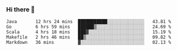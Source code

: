 ### Hi there 👋

<!--
**yeya24/yeya24** is a ✨ _special_ ✨ repository because its `README.md` (this file) appears on your GitHub profile.

Here are some ideas to get you started:

- 🔭 I’m currently working on ...
- 🌱 I’m currently learning ...
- 👯 I’m looking to collaborate on ...
- 🤔 I’m looking for help with ...
- 💬 Ask me about ...
- 📫 How to reach me: ...
- 😄 Pronouns: ...
- ⚡ Fun fact: ...
-->

<!--START_SECTION:waka-->
```text
Java       12 hrs 24 mins  ███████████░░░░░░░░░░░░░░   43.81 % 
Go         6 hrs 59 mins   ██████▒░░░░░░░░░░░░░░░░░░   24.69 % 
Scala      4 hrs 18 mins   ███▓░░░░░░░░░░░░░░░░░░░░░   15.19 % 
Makefile   2 hrs 46 mins   ██▒░░░░░░░░░░░░░░░░░░░░░░   09.82 % 
Markdown   36 mins         ▓░░░░░░░░░░░░░░░░░░░░░░░░   02.13 % 
```
<!--END_SECTION:waka-->
